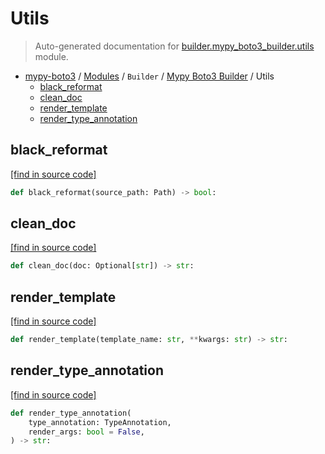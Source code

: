 # Utils

> Auto-generated documentation for [builder.mypy_boto3_builder.utils](https://github.com/vemel/mypy_boto3/blob/master/builder/mypy_boto3_builder/utils.py) module.

- [mypy-boto3](../../README.md#mypy_boto3) / [Modules](../../MODULES.md#mypy-boto3-modules) / `Builder` / [Mypy Boto3 Builder](index.md#mypy-boto3-builder) / Utils
    - [black_reformat](#black_reformat)
    - [clean_doc](#clean_doc)
    - [render_template](#render_template)
    - [render_type_annotation](#render_type_annotation)

## black_reformat

[[find in source code]](https://github.com/vemel/mypy_boto3/blob/master/builder/mypy_boto3_builder/utils.py#L58)

```python
def black_reformat(source_path: Path) -> bool:
```

## clean_doc

[[find in source code]](https://github.com/vemel/mypy_boto3/blob/master/builder/mypy_boto3_builder/utils.py#L38)

```python
def clean_doc(doc: Optional[str]) -> str:
```

## render_template

[[find in source code]](https://github.com/vemel/mypy_boto3/blob/master/builder/mypy_boto3_builder/utils.py#L53)

```python
def render_template(template_name: str, **kwargs: str) -> str:
```

## render_type_annotation

[[find in source code]](https://github.com/vemel/mypy_boto3/blob/master/builder/mypy_boto3_builder/utils.py#L9)

```python
def render_type_annotation(
    type_annotation: TypeAnnotation,
    render_args: bool = False,
) -> str:
```
